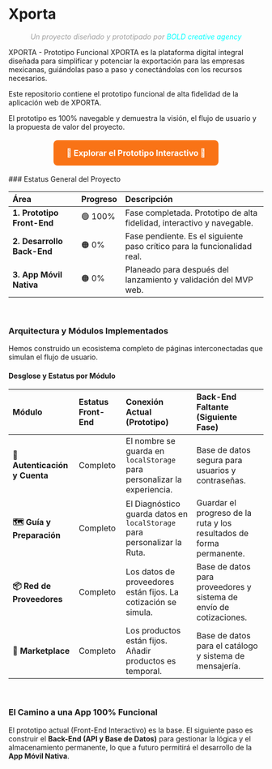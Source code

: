 # Xporta

<p align="center" style="margin-top: 1rem; color: #A0A0A0; font-style: italic;">
Un proyecto diseñado y prototipado por <a href="#" style="color: #00FFFF; text-decoration: none;">BOLD creative agency</a>
</p>

XPORTA - Prototipo Funcional
XPORTA es la plataforma digital integral diseñada para simplificar y potenciar la exportación para las empresas mexicanas, guiándolas paso a paso y conectándolas con los recursos necesarios.

Este repositorio contiene el prototipo funcional de alta fidelidad de la aplicación web de XPORTA. 

El prototipo es 100% navegable y demuestra la visión, el flujo de usuario y la propuesta de valor del proyecto.
<p align="center"><a href="https://weare-bold.github.io/xporta/" style="background-color: #F97316; color: white; padding: 15px 25px; text-align: center; text-decoration: none; display: inline-block; font-size: 16px; margin: 4px 2px; cursor: pointer; border-radius: 8px; font-weight: bold;">🚀 Explorar el Prototipo Interactivo 🚀</a></p>
### Estatus General del Proyecto

| Área | Progreso | Descripción |
| :--- | :--- | :--- |
| **1. Prototipo Front-End** | 🟢 100% | Fase completada. Prototipo de alta fidelidad, interactivo y navegable. |
| **2. Desarrollo Back-End** | 🟠 0% | Fase pendiente. Es el siguiente paso crítico para la funcionalidad real. |
| **3. App Móvil Nativa** | 🟠 0% | Planeado para después del lanzamiento y validación del MVP web. |

<br>

### Arquitectura y Módulos Implementados

Hemos construido un ecosistema completo de páginas interconectadas que simulan el flujo de usuario.

#### Desglose y Estatus por Módulo

| Módulo | Estatus Front-End | Conexión Actual (Prototipo) | Back-End Faltante (Siguiente Fase) |
| :--- | :--- | :--- | :--- |
| **👤 Autenticación y Cuenta** | Completo | El nombre se guarda en `localStorage` para personalizar la experiencia. | Base de datos segura para usuarios y contraseñas. |
| **🗺️ Guía y Preparación** | Completo | El Diagnóstico guarda datos en `localStorage` para personalizar la Ruta. | Guardar el progreso de la ruta y los resultados de forma permanente. |
| **📦 Red de Proveedores** | Completo | Los datos de proveedores están fijos. La cotización se simula. | Base de datos para proveedores y sistema de envío de cotizaciones. |
| **🛒 Marketplace** | Completo | Los productos están fijos. Añadir productos es temporal. | Base de datos para el catálogo y sistema de mensajería. |

<br>

### El Camino a una App 100% Funcional

El prototipo actual (Front-End Interactivo) es la base. El siguiente paso es construir el **Back-End (API y Base de Datos)** para gestionar la lógica y el almacenamiento permanente, lo que a futuro permitirá el desarrollo de la **App Móvil Nativa**.
